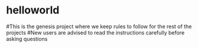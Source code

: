 # helloworld

#This is the genesis project where we keep rules to follow for the rest of the projects
#New users are advised to read the instructions carefully before asking questions
